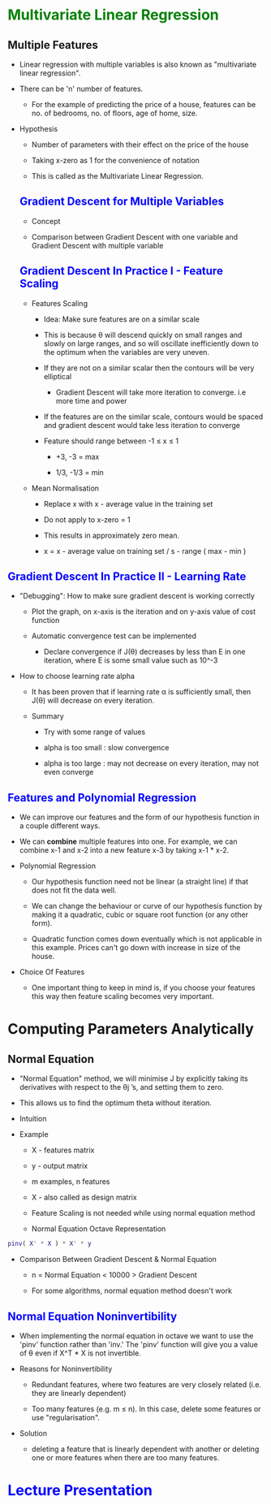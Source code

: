 # <span style='color:green'>Multivariate Linear Regression</span>

## Multiple Features

- Linear regression with multiple variables is also known as "multivariate linear regression".

- There can be 'n' number of features.

  - For the example of predicting the price of a house, features can be no. of bedrooms, no. of floors, age of home, size.

- Hypothesis

  - Number of parameters with their effect on the price of the house

  - Taking x-zero as 1 for the convenience of notation

  - This is called as the Multivariate Linear Regression.

  ## <span style='color:blue'>Gradient Descent for Multiple Variables</span>

  - Concept

  - Comparison between Gradient Descent with one variable and Gradient Descent with multiple variable

  ## <span style='color:blue'>Gradient Descent In Practice I - Feature Scaling</span>

  - Features Scaling

    - Idea: Make sure features are on a similar scale

    - This is because θ will descend quickly on small ranges and slowly on large ranges, and so will oscillate inefficiently down to the optimum when the variables are very uneven.

    - If they are not on a similar scalar then the contours will be very elliptical

      - Gradient Descent will take more iteration to converge. i.e more time and power

    - If the features are on the similar scale, contours would be spaced and gradient descent would take less iteration to converge

    - Feature should range between -1 ≤ x ≤ 1

      - +3, -3 = max

      - 1/3, -1/3 = min

  - Mean Normalisation

    - Replace x with x - average value in the training set

    - Do not apply to x-zero = 1

    - This results in approximately zero mean.

    - x = x - average value on training set / s - range ( max - min )

## <span style='color:blue'>Gradient Descent In Practice II - Learning Rate</span>

- "Debugging": How to make sure gradient descent is working correctly

  - Plot the graph, on x-axis is the iteration and on y-axis value of cost function

  - Automatic convergence test can be implemented

    - Declare convergence if J(θ) decreases by less than E in one iteration, where E is some small value such as 10^-3

- How to choose learning rate alpha

  - It has been proven that if learning rate α is sufficiently small, then J(θ) will decrease on every iteration.

  - Summary

    - Try with some range of values

    - alpha is too small : slow convergence

    - alpha is too large : may not decrease on every iteration, may not even converge

## <span style='color:blue'>Features and Polynomial Regression</span>

- We can improve our features and the form of our hypothesis function in a couple different ways.

- We can **combine** multiple features into one. For example, we can combine x-1 and x-2 into a new feature x-3 by taking x-1 \* x-2.

- Polynomial Regression

  - Our hypothesis function need not be linear (a straight line) if that does not fit the data well.

  - We can change the behaviour or curve of our hypothesis function by making it a quadratic, cubic or square root function (or any other form).

  - Quadratic function comes down eventually which is not applicable in this example. Prices can't go down with increase in size of the house.

- Choice Of Features

  - One important thing to keep in mind is, if you choose your features this way then feature scaling becomes very important.

# Computing Parameters Analytically

## Normal Equation

- "Normal Equation" method, we will minimise J by explicitly taking its derivatives with respect to the θj ’s, and setting them to zero.

- This allows us to find the optimum theta without iteration.

- Intuition

- Example

  - X - features matrix

  - y - output matrix

  - m examples, n features

  - X - also called as design matrix

  - Feature Scaling is not needed while using normal equation method

  - Normal Equation Octave Representation

```matlab
pinv( X' * X ) * X' * y
```

- Comparison Between Gradient Descent & Normal Equation

  - n = Normal Equation < 10000 > Gradient Descent

  - For some algorithms, normal equation method doesn't work

## <span style='color:blue'>Normal Equation Noninvertibility</span>

- When implementing the normal equation in octave we want to use the 'pinv' function rather than 'inv.' The 'pinv' function will give you a value of θ even if X^T \* X is not invertible.

- Reasons for Noninvertibility

  - Redundant features, where two features are very closely related (i.e. they are linearly dependent)

  - Too many features (e.g. m ≤ n). In this case, delete some features or use "regularisation".

- Solution

  - deleting a feature that is linearly dependent with another or deleting one or more features when there are too many features.

# <span style='color:blue'>Lecture Presentation</span>
